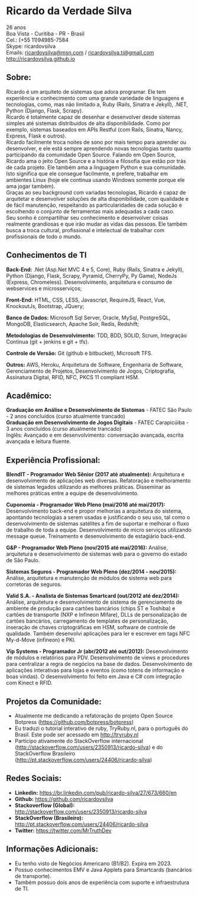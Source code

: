 # Ricardo da Verdade Silva

26 anos</br>
Boa Vista - Curitiba - PR - Brasil</br>
Cel.: (+55 11)94985-7584</br>
Skype: ricardovsilva</br>
Emails: ricardovsilva@msn.com / ricardovsilva.ti@gmail.com</br>
http://ricardovsilva.github.io

## Sobre:
Ricardo é um arquiteto de sistemas que adora programar. Ele tem experiência e conhecimento com uma grande variedade de linguagens e tecnologias, como, mas não limitado a, Ruby (Rails, Sinatra e Jekyll), .NET, Python (Django, Flask, Scrapy).</br>
Ricardo é totalmente capaz de desenhar e desenvolver desde sistemas simples até sistemas distribuidos de alta disponibilidade. Como por exemplo, sistemas baseados em APIs Restful (com Rails, Sinatra, Nancy, Express, Flask e outros).</br>
Ricardo facilmente troca noites de sono por mais tempo para aprender ou desenvolver, e ele está sempre aprendendo novas tecnologias tanto quanto participando da comunidade Open Source. Falando em Open Source, Ricardo ama o jeito Open Source e a história e filosofia que estão por trás de cada projeto. Ele também ama a linguagem Python e sua comunidade. Isto significa que ele consegue facilmente, e prefere, trabalhar em ambientes Linux (hoje ele continua usando Windows somente porque ele ama jogar também).</br>
Graças ao seu background com variadas tecnologias, Ricardo é capaz de arquitetar e desenvolver soluções de alta disponibilidade, com qualidade e de fácil manutenção, respeitando as particularidades de cada solução e escolhendo o conjunto de ferramentas mais adequadas a cada caso.</br>
Seu sonho é compartilhar seu conhecimento e desenvolver coisas realmente grandiosas e que irão mudar as vidas das pessoas. Ele também busca a troca cultural, profissional e intelectual de trabalhar com profissionais de todo o mundo.


## Conhecimentos de TI
**Back-End:** .Net (Asp.Net MVC 4 e 5, Core), Ruby (Rails, Sinatra e Jekyll), Python (Django, Flask, Scrapy, Pyramid, CherryPy, Py Game), NodeJs (Express, Chromeless). Desenvolvimento, arquitetura e consumo de webservices e microsserviços;

**Front-End:** HTML, CSS, LESS, Javascript, RequireJS, React, Vue, KnockoutJs, Bootstrap, JQuery;

**Banco de Dados:** Microsoft Sql Server, Oracle, MySql, PostgreSQL, MongoDB, Elasticsearch, Apache Solr, Redis, Redshift;

**Metodologias de Desenvolvimento:** TDD, BDD, SOLID, Scrum, Integração Continua (git + jenkins e git + tfs).

**Controle de Versão:** Git (github e bitbucket), Microsoft TFS.

**Outros:** AWS, Heroku, Arquitetura de Software, Engenharia de Software, Gerenciamento de Projetos, Desenvolvimento de Jogos, Criptografia, Assinatura Digital, RFID, NFC, PKCS 11 compliant HSM.

## Acadêmico:
**Graduação em Análise e Desenvolvimento de Sistemas** - FATEC São Paulo - 2 anos concluídos (curso atualmente trancado)</br>
**Graduação em Desenvolvimento de Jogos Digitais** - FATEC Carapicúiba - 3 anos concluídos (curso atualmente trancado)</br>
Inglês: Avançado e em desenvolvimento: conversação avançada, escrita avançada e leitura fluente.</br>

## Experiência Profissional:

**BlendIT - Programador Web Sênior (2017 até atualmente):** Arquitetura e desenvolvimento de aplicações web diversas. Refatoração e melhoramento de sistemas legados utilizando as melhores práticas. Disseminar as melhores práticas entre a equipe de desenvolvimento.

**Cuponomia - Programador Web Pleno (mai/2016 até mai/2017):** Desenvolvimento back-end e propor melhorias a arquitetura do sistema, apontando tecnologias a serem usadas e justificando o seu uso, tal como o desenvolvimento de sistemas satélites a fim de suportar e melhorar o fluxo de trabalho de toda a equipe. Desenvolvimento de micro serviços utilizando message queue. Treinamento e desenvolvimento de estagiário back-end.

**G&P - Programador Web Pleno (nov/2015 até mai/2016):** Análise, arquitetura e desenvolvimento de sistemas web para o governo do estado de São Paulo.

**Sistemas Seguros - Programador Web Pleno (dez/2014 - nov/2015):** Análise, arquitetura e manutenção de módulos de sistema web para corretoras de seguros.

**Valid S.A. - Analista de Sistemas Smartcard (out/2012 até dez/2014):** Análise, arquitetura e desenvolvimento de sistema de gerenciamento de ambiente de produção para cartões bancários (chips ST e Toshiba) e cartões de transporte (NXP e Infineon Mifare), DLLs de personalização de cartões bancários, carregamento de templates de personalização, inseração de chaves criptográficas em HSM, software de controle de qualidade. Também desenvolvi aplicações para ler e escrever em tags NFC My-d-Move (infineon) e PKI.

**Vip Systems - Programador Jr (abr/2012 até out/2012):** Desenvolvimento de módulos e relatórios para PDV. Desenvolvimento de views e procedures para centralizar a regra de negócios na base de dados. Desenvolvimento de aplicações interativas para lojas e eventos (como totens de informação e boas vindas). O desenvolvimento foi feito em Java e C# com integração com Kinect e RFID.

## Projetos da Comunidade:
- Atualmente me dedicando a refatoração do projeto Open Source Botpress (https://github.com/botpress/botpress)</br>
- Eu traduzi o tutorial interativo de ruby, TryRuby.nl, para o português do Brasil. Este pode ser acessado em http://tryruby.nl</br>
- Participo ativamente do StackOverflow internacional (http://stackoverflow.com/users/2350913/ricardo-silva) e do StackOverflow Brasileiro (http://pt.stackoverflow.com/users/24406/ricardo-silva)</br>
 
## Redes Sociais:

- **Linkedin:** https://br.linkedin.com/pub/ricardo-silva/27/673/660/en</br>
- **Github:** https://github.com/ricardovsilva</br>
- **Stackoverflow (Global):** http://stackoverflow.com/users/2350913/ricardo-silva</br>
- **StackOverflow (Brasileiro):** http://pt.stackoverflow.com/users/24406/ricardo-silva</br>
- **Twitter:** https://twitter.com/MrTruthDev

## Informações Adicionais:

- Eu tenho visto de Negócios Americano (B1/B2). Expira em 2023.</br>
- Possuo conhecimentos EMV e Java Applets para Smartcards (bancários de transporte).</br>
- Também possuo dois anos de experiência com suporte e infraestrutura de TI.</br>

